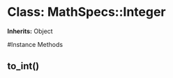 # Class: MathSpecs::Integer
**Inherits:** Object
    




#Instance Methods
## to_int() [](#method-i-to_int)

